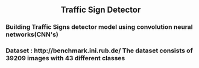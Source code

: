 <h2 align="center">Traffic Sign Detector</h2>

<h3>Building Traffic Signs detector model using convolution neural networks(CNN's)</h3>

<h3>Dataset : http://benchmark.ini.rub.de/   The dataset consists of 39209 images with 43 
different classes </h3>
